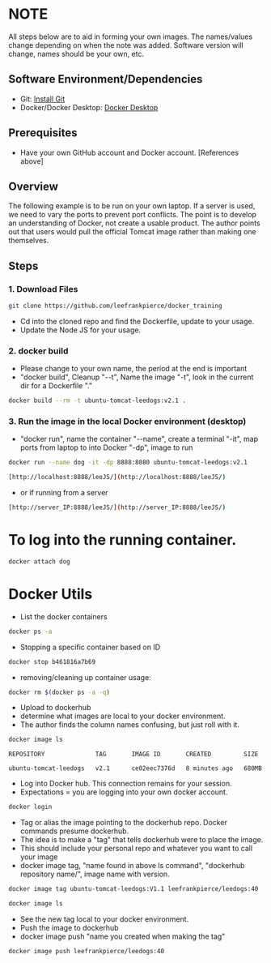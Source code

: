 # NOTE
All steps below are to aid in forming your own images. The names/values change depending on when the note was added. Software version will change, names should be your own, etc.

## Software Environment/Dependencies
- Git: [Install Git](https://github.com/git-guides/install-git)
- Docker/Docker Desktop: [Docker Desktop](https://www.docker.com/products/docker-desktop/)

## Prerequisites
- Have your own GitHub account and Docker account. [References above]

## Overview
The following example is to be run on your own laptop. If a server is used, we need to vary the ports to prevent port conflicts. The point is to develop an understanding of Docker, not create a usable product. The author points out that users would pull the official Tomcat image rather than making one themselves.

## Steps

### 1. Download Files
```bash
git clone https://github.com/leefrankpierce/docker_training
```

- Cd into the cloned repo and find the Dockerfile, update to your usage. 
- Update the Node JS for your usage.

### 2. docker build
- Please change to your own name, the period at the end is important
- "docker build", Cleanup "--t", Name the image "-t", look in the current dir for a Dockerfile "."

```bash
docker build --rm -t ubuntu-tomcat-leedogs:v2.1 . 
```

### 3. Run the image in the local Docker environment (desktop) 
- "docker run", name the container "--name", create a terminal "-it", map ports from laptop to into Docker "-dp", image to run

```bash
docker run --name dog -it -dp 8888:8080 ubuntu-tomcat-leedogs:v2.1  
```

```bash
[http://localhost:8888/leeJS/](http://localhost:8888/leeJS/)
```

- or if running from a server
  
```bash
[http://server_IP:8888/leeJS/](http://server_IP:8888/leeJS/)
```

# To log into the running container.
```bash
docker attach dog
```

# Docker Utils

- List the docker containers
```bash
docker ps -a
```

- Stopping a specific container based on ID
```bash
docker stop b461816a7b69
```

- removing/cleaning up container usage:
```bash
docker rm $(docker ps -a -q)
```

- Upload to dockerhub
- determine what images are local to your docker environment.
- The author finds the column names confusing, but just roll with it.

```bash
docker image ls
```
```
REPOSITORY              TAG       IMAGE ID       CREATED         SIZE

ubuntu-tomcat-leedogs   v2.1      ce02eec7376d   8 minutes ago   680MB
```

- Log into Docker hub. This connection remains for your session.
- Expectations = you are logging into your own docker account.
```bash
docker login 
```

- Tag or alias the image pointing to the dockerhub repo. Docker commands presume dockerhub. 
- The idea is to make a "tag" that tells dockerhub were to place the image.
- This should include your personal repo and whatever you want to call your image
- docker image tag, "name found in above ls command", "dockerhub repository name/", image name with version. 

```bash
docker image tag ubuntu-tomcat-leedogs:V1.1 leefrankpierce/leedogs:40
```
```bash
docker image ls
```

- See the new tag local to your docker environment.
- Push the image to dockerhub
- docker image push "name you created when making the tag"

```bash
docker image push leefrankpierce/leedogs:40
```
